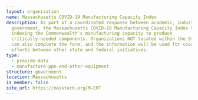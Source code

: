```yaml
---
layout: organization
name: Massachusetts COVID-19 Manufacturing Capacity Index
description: As part of a coordinated response between academic, industry, and
  government, the Massachusetts COVID-19 Manufacturing Capacity Index team is
  indexing the Commonwealth's manufacturing capacity to produce
  critically-needed components. Organizations NOT located within the State of MA
  can also complete the form, and the information will be used for coordinating
  efforts between other state and federal initiatives.
type:
  - provide-data
  - manufacture-ppe-and-other-equipment
structure: government
location: Massachusetts
is_member: false
site_url: https://masstech.org/M-ERT
---
```

